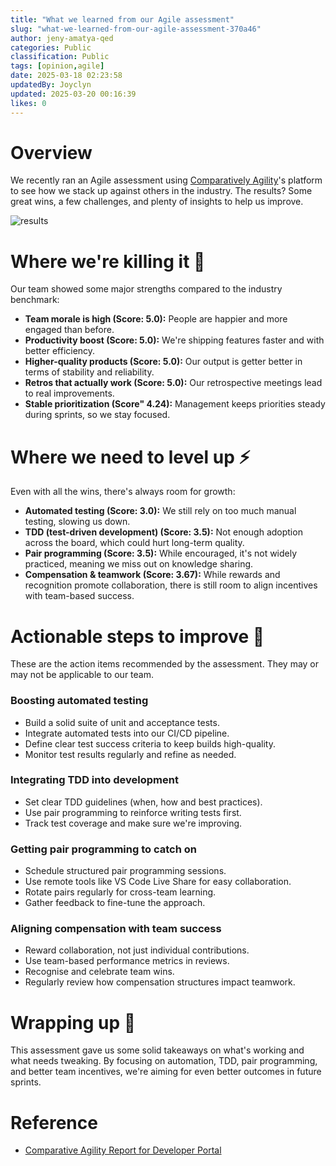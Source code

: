 ```yaml
---
title: "What we learned from our Agile assessment"
slug: "what-we-learned-from-our-agile-assessment-370a46"
author: jeny-amatya-qed
categories: Public
classification: Public
tags: [opinion,agile]
date: 2025-03-18 02:23:58 
updatedBy: Joyclyn
updated: 2025-03-20 00:16:39 
likes: 0
---
```


# Overview
We recently ran an Agile assessment using [Comparatively Agility](https://www.comparativeagility.com/)'s platform to see how we stack up against others in the industry. The results? Some great wins, a few challenges, and plenty of insights to help us improve.

![results](https://sadevportal3.blob.core.windows.net/root/dp-ca-insights.png)

# Where we're killing it 🎉
Our team showed some major strengths compared to the industry benchmark:
- **Team morale is high (Score: 5.0):** People are happier and more engaged than before.
- **Productivity boost (Score: 5.0):** We're shipping features faster and with better efficiency.
- **Higher-quality products (Score: 5.0):** Our output is getter better in terms of stability and reliability.
- **Retros that actually work (Score: 5.0):** Our retrospective meetings lead to real improvements.
- **Stable prioritization (Score" 4.24):** Management keeps priorities steady during sprints, so we stay focused.

# Where we need to level up ⚡
Even with all the wins, there's always room for growth:
- **Automated testing (Score: 3.0):** We still rely on too much manual testing, slowing us down.
- **TDD (test-driven development) (Score: 3.5):** Not enough adoption across the board, which could hurt long-term quality.
- **Pair programming (Score: 3.5):** While encouraged, it's not widely practiced, meaning we miss out on knowledge sharing.
- **Compensation & teamwork (Score: 3.67):** While rewards and recognition promote collaboration, there  is still room to align incentives with team-based success.

# Actionable steps to improve 🚀
These are the action items recommended by the assessment. They may or may not be applicable to our team.
### Boosting automated testing
- Build a solid suite of unit and acceptance tests.
- Integrate automated tests into our CI/CD pipeline.
- Define clear test success criteria to keep builds high-quality.
- Monitor test results regularly and refine as needed.

### Integrating TDD into development
- Set clear TDD guidelines (when, how and best practices).
- Use pair programming to reinforce writing tests first.
- Track test coverage and make sure we're improving.

### Getting pair programming to catch on
- Schedule structured pair programming sessions.
- Use remote tools like VS Code Live Share for easy collaboration.
- Rotate pairs regularly for cross-team learning.
- Gather feedback to fine-tune the approach.

### Aligning compensation with team success
- Reward collaboration, not just individual contributions.
- Use team-based performance metrics in reviews.
- Recognise and celebrate team wins.
- Regularly review how compensation structures impact teamwork.

# Wrapping up 🎯
This assessment gave us some solid takeaways on what's working and what needs tweaking. By focusing on automation, TDD, pair programming, and better team incentives, we're aiming for even better outcomes in future sprints.


# Reference
- [Comparative Agility Report for Developer Portal](https://sadevportal3.blob.core.windows.net/root/DP_CA_Education.pdf)